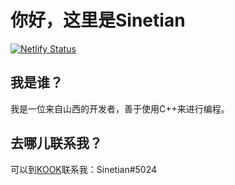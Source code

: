 # 你好，这里是Sinetian
[![Netlify Status](https://api.netlify.com/api/v1/badges/752c6146-c990-485f-95ed-3012f115f5fb/deploy-status)](https://app.netlify.com/sites/sinetian-blog/deploys)
## 我是谁？
我是一位来自山西的开发者，善于使用C++来进行编程。
## 去哪儿联系我？
可以到[KOOK](www.kookapp.cn)联系我：Sinetian#5024
